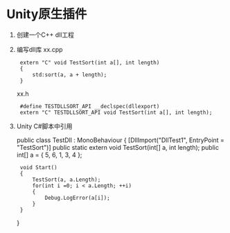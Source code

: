 # Unity原生插件

1. 创建一个C++ dll工程
2. 编写dll库
   xx.cpp
   
		extern "C" void TestSort(int a[], int length)
		{
			std:sort(a, a + length);
		}

	xx.h

		#define TESTDLLSORT_API __declspec(dllexport)
		extern "C" TESTDLLSORT_API void TestSort(int a[], int length);

3. Unity C#脚本中引用

	public class TestDll : MonoBehaviour
	{
		[DllImport("DllTest1", EntryPoint = "TestSort")]
		public static extern void TestSort(int[] a, int length);
		public int[] a = { 5, 6, 1, 3, 4 };

		void Start()
		{
			TestSort(a, a.Length);
			for(int i =0; i < a.Length; ++i)
			{
				Debug.LogError(a[i]);
			}
		}
	}